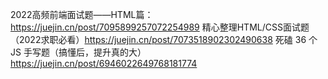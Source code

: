 2022高频前端面试题——HTML篇：https://juejin.cn/post/7095899257072254989
精心整理HTML/CSS面试题（2022求职必看）https://juejin.cn/post/7073518902302490638
死磕 36 个 JS 手写题（搞懂后，提升真的大）https://juejin.cn/post/6946022649768181774